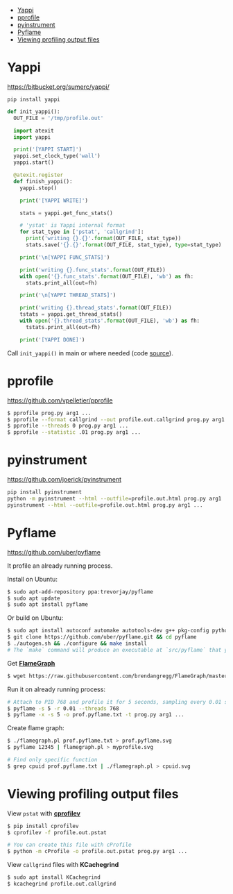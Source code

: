 * [Yappi](#yappi)
* [pprofile](#pprofile)
* [pyinstrument](#pyinstrument)
* [Pyflame](#pyflame)
* [Viewing profiling output files](#viewing-profiling-output-files)

# Yappi
https://bitbucket.org/sumerc/yappi/

`pip install yappi`
```python
def init_yappi():
  OUT_FILE = '/tmp/profile.out'

  import atexit
  import yappi

  print('[YAPPI START]')
  yappi.set_clock_type('wall')
  yappi.start()

  @atexit.register
  def finish_yappi():
    yappi.stop()

    print('[YAPPI WRITE]')

    stats = yappi.get_func_stats()

    # 'ystat' is Yappi internal format
    for stat_type in ['pstat', 'callgrind']:
      print('writing {}.{}'.format(OUT_FILE, stat_type))
      stats.save('{}.{}'.format(OUT_FILE, stat_type), type=stat_type)

    print('\n[YAPPI FUNC_STATS]')

    print('writing {}.func_stats'.format(OUT_FILE))
    with open('{}.func_stats'.format(OUT_FILE), 'wb') as fh:
      stats.print_all(out=fh)

    print('\n[YAPPI THREAD_STATS]')

    print('writing {}.thread_stats'.format(OUT_FILE))
    tstats = yappi.get_thread_stats()
    with open('{}.thread_stats'.format(OUT_FILE), 'wb') as fh:
      tstats.print_all(out=fh)

    print('[YAPPI DONE]')
```
Call `init_yappi()` in main or where needed (code [source](https://github.com/pantsbuild/pants/wiki/Debugging-Tips:-multi-threaded-profiling-with-yappi)).

# pprofile
https://github.com/vpelletier/pprofile

```bash
$ pprofile prog.py arg1 ...
$ pprofile --format callgrind --out profile.out.callgrind prog.py arg1 ...
$ pprofile --threads 0 prog.py arg1 ...
$ pprofile --statistic .01 prog.py arg1 ...
```

# pyinstrument
https://github.com/joerick/pyinstrument

```bash
pip install pyinstrument
python -m pyinstrument --html --outfile=profile.out.html prog.py arg1 ...
pyinstrument --html --outfile=profile.out.html prog.py arg1 ...
```

# Pyflame
https://github.com/uber/pyflame

It profile an already running process.

Install on Ubuntu:
```bash
$ sudo apt-add-repository ppa:trevorjay/pyflame
$ sudo apt update
$ sudo apt install pyflame
```

Or build on Ubuntu:
```bash
$ sudo apt install autoconf automake autotools-dev g++ pkg-config python-dev python3-dev libtool make
$ git clone https://github.com/uber/pyflame.git && cd pyflame
$ ./autogen.sh && ./configure && make install
# The `make` command will produce an executable at `src/pyflame` that you can run and use.
```

Get [**FlameGraph**](https://github.com/brendangregg/FlameGraph)
```bash
$ wget https://raw.githubusercontent.com/brendangregg/FlameGraph/master/flamegraph.pl
```

Run it on already running process:
```bash
# Attach to PID 768 and profile it for 5 seconds, sampling every 0.01 seconds
$ pyflame -s 5 -r 0.01 --threads 768
$ pyflame -x -s 5 -o prof.pyflame.txt -t prog.py arg1 ...
```

Create flame graph:
```bash
$ ./flamegraph.pl prof.pyflame.txt > prof.pyflame.svg
$ pyflame 12345 | flamegraph.pl > myprofile.svg

# Find only specific function
$ grep cpuid prof.pyflame.txt | ./flamegraph.pl > cpuid.svg
```

# Viewing profiling output files

View `pstat` with [**cprofilev**](https://github.com/ymichael/cprofilev)
```bash
$ pip install cprofilev
$ cprofilev -f profile.out.pstat

# You can create this file with cProfile
$ python -m cProfile -o profile.out.pstat prog.py arg1 ...
```
View `callgrind` files with **KCachegrind**
```bash
$ sudo apt install KCachegrind
$ kcachegrind profile.out.callgrind
```
